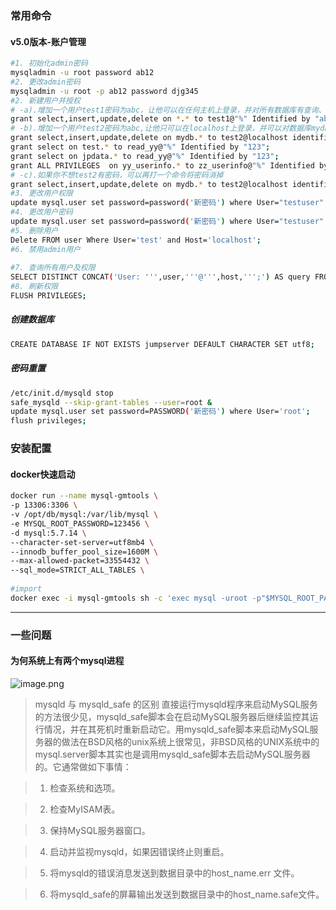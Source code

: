 ### 常用命令
#### v5.0版本-账户管理
```bash
#1. 初始化admin密码
mysqladmin -u root password ab12
#2. 更改admin密码
mysqladmin -u root -p ab12 password djg345
#2. 新建用户并授权
# -a).增加一个用户test1密码为abc，让他可以在任何主机上登录，并对所有数据库有查询、插入、修改、删除的权限。
grant select,insert,update,delete on *.* to test1@"%" Identified by "abc";
# -b).增加一个用户test2密码为abc,让他只可以在localhost上登录，并可以对数据库mydb进行查询、插入、修改、删除的操作（localhost指本地主机，即MYSQL数据库所在的那台主机）
grant select,insert,update,delete on mydb.* to test2@localhost identified by "abc";
grant select on test.* to read_yy@"%" Identified by "123";
grant select on jpdata.* to read_yy@"%" Identified by "123";
grant ALL PRIVILEGES  on yy_userinfo.* to zz_userinfo@"%" Identified by "123";
# -c).如果你不想test2有密码，可以再打一个命令将密码消掉
grant select,insert,update,delete on mydb.* to test2@localhost identified by "123";
#3. 更改用户权限
update mysql.user set password=password('新密码') where User="testuser" and Host="localhost";
#4. 更改用户密码
update mysql.user set password=password('新密码') where User="testuser" and Host="localhost";
#5. 删除用户
Delete FROM user Where User='test' and Host='localhost';
#6. 禁用admin用户
 
#7. 查询所有用户及权限
SELECT DISTINCT CONCAT('User: ''',user,'''@''',host,''';') AS query FROM mysql.user;
#8. 刷新权限
FLUSH PRIVILEGES;
```
##### 创建数据库
```bash
CREATE DATABASE IF NOT EXISTS jumpserver DEFAULT CHARACTER SET utf8;
```
##### 密码重置
```bash
/etc/init.d/mysqld stop
safe_mysqld --skip-grant-tables --user=root &
update mysql.user set password=PASSWORD('新密码') where User='root'; 
flush privileges;
```
### 安装配置
#### docker快速启动
```bash
docker run --name mysql-gmtools \
-p 13306:3306 \
-v /opt/db/mysql:/var/lib/mysql \
-e MYSQL_ROOT_PASSWORD=123456 \
-d mysql:5.7.14 \
--character-set-server=utf8mb4 \
--innodb_buffer_pool_size=1600M \
--max-allowed-packet=33554432 \
--sql_mode=STRICT_ALL_TABLES \
 
#import
docker exec -i mysql-gmtools sh -c 'exec mysql -uroot -p"$MYSQL_ROOT_PASSWORD"' < ./your.sql
```

---

### 一些问题
#### 为何系统上有两个mysql进程
![image.png](https://cdn.nlark.com/yuque/0/2020/png/2623495/1605754553478-60ce4d89-bd7a-47f6-ab9e-8cc0ee0300eb.png#align=left&display=inline&height=75&margin=%5Bobject%20Object%5D&name=image.png&originHeight=75&originWidth=1514&size=23524&status=done&style=none&width=1514)
> mysqld 与 mysqld_safe 的区别
> 直接运行mysqld程序来启动MySQL服务的方法很少见，mysqld_safe脚本会在启动MySQL服务器后继续监控其运行情况，并在其死机时重新启动它。用mysqld_safe脚本来启动MySQL服务器的做法在BSD风格的unix系统上很常见，非BSD风格的UNIX系统中的 mysql.server脚本其实也是调用mysqld_safe脚本去启动MySQL服务器的。它通常做如下事情：

> 1. 检查系统和选项。

> 2. 检查MyISAM表。

> 3. 保持MySQL服务器窗口。

> 4. 启动并监视mysqld，如果因错误终止则重启。

> 5. 将mysqld的错误消息发送到数据目录中的host_name.err 文件。

> 6. 将mysqld_safe的屏幕输出发送到数据目录中的host_name.safe文件。

